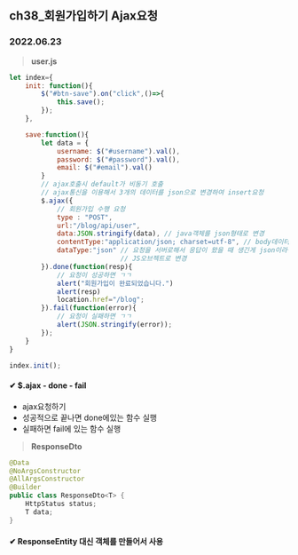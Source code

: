 ## ch38_회원가입하기 Ajax요청
### 2022.06.23

> **user.js**
```js
let index={
	init: function(){
		$("#btn-save").on("click",()=>{
			this.save();
		});
	},

	save:function(){
		let data = {
			username: $("#username").val(),
			password: $("#password").val(),
			email: $("#email").val()
		}
		// ajax호출시 default가 비동기 호출
		// ajax통신을 이용해서 3개의 데이터를 json으로 변경하여 insert요청
		$.ajax({
			// 회원가입 수행 요청
			type : "POST",
			url:"/blog/api/user",
			data:JSON.stringify(data), // java객체를 json형태로 변경
			contentType:"application/json; charset=utf-8", // body데이터가 어떤 타입인지
			dataType:"json" // 요청을 서버로해서 응답이 왔을 때 생긴게 json이라면(기본적으로 모든것이 문자열) ->
							// JS오브젝트로 변경
		}).done(function(resp){
			// 요청이 성공하면 ㄱㄱ
			alert("회원가입이 완료되었습니다.")
			alert(resp)
			location.href="/blog";
		}).fail(function(error){
			// 요청이 실패하면 ㄱㄱ
			alert(JSON.stringify(error));
		});
	}
}

index.init();
```

#### ✔ $.ajax - done - fail
 - ajax요청하기
 - 성공적으로 끝나면 done에있는 함수 실행
 - 실패하면 fail에 있는 함수 실행

> **ResponseDto**
```java
@Data
@NoArgsConstructor
@AllArgsConstructor
@Builder
public class ResponseDto<T> {
	HttpStatus status;
	T data;
}
```
#### ✔ ResponseEntity<T> 대신 객체를 만들어서 사용